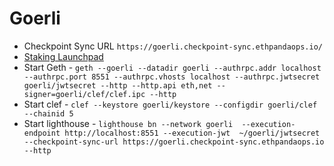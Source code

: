 # Goerli
- Checkpoint Sync URL ```https://goerli.checkpoint-sync.ethpandaops.io/```
- [Staking Launchpad](https://notes.ethereum.org/@launchpad/checkpoint-sync)
- Start Geth - ```geth --goerli --datadir goerli --authrpc.addr localhost --authrpc.port 8551 --authrpc.vhosts localhost --authrpc.jwtsecret goerli/jwtsecret --http --http.api eth,net --signer=goerli/clef/clef.ipc --http``` 
- Start clef - ```clef --keystore goerli/keystore --configdir goerli/clef --chainid 5```
- Start lighthouse - ```lighthouse bn --network goerli  --execution-endpoint http://localhost:8551 --execution-jwt  ~/goerli/jwtsecret --checkpoint-sync-url https://goerli.checkpoint-sync.ethpandaops.io  --http```
